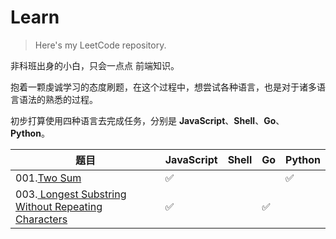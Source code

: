 # Learn
> Here's my LeetCode repository.

非科班出身的小白，只会一点点 前端知识。

抱着一颗虔诚学习的态度刷题，在这个过程中，想尝试各种语言，也是对于诸多语言语法的熟悉的过程。

初步打算使用四种语言去完成任务，分别是 **JavaScript**、**Shell**、**Go**、 **Python**。



| 题目                  | JavaScript | Shell | Go   | Python |
| -------------------- | ---------- | ----- | ---- | ------ |
| 001.[Two Sum](https://leetcode.com/problems/two-sum/) | ✅ | | | ✅   |
| 003.[ Longest Substring Without Repeating Characters](https://leetcode.com/problems/longest-substring-without-repeating-characters/) | ✅  |  | ✅|   |
